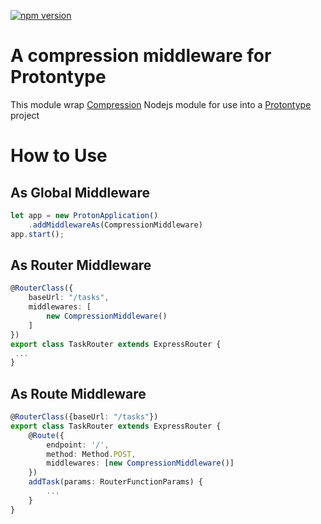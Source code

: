 [![npm version](https://badge.fury.io/js/proton-compression.svg)](https://badge.fury.io/js/proton-compression)

# A compression middleware for Protontype

This module wrap [Compression](https://github.com/expressjs/compression) Nodejs module for use into a [Protontype](https://protontype.github.io/) project

# How to Use

## As Global Middleware

```typescript
let app = new ProtonApplication()
    .addMiddlewareAs(CompressionMiddleware)
app.start();
```

## As Router Middleware

```typescript
@RouterClass({
    baseUrl: "/tasks",
    middlewares: [
        new CompressionMiddleware()
    ]
})
export class TaskRouter extends ExpressRouter {
 ...
}

```
## As Route Middleware

```typescript
@RouterClass({baseUrl: "/tasks"})
export class TaskRouter extends ExpressRouter {
    @Route({
        endpoint: '/',
        method: Method.POST,
        middlewares: [new CompressionMiddleware()]
    })
    addTask(params: RouterFunctionParams) {
        ...
    }
}
```